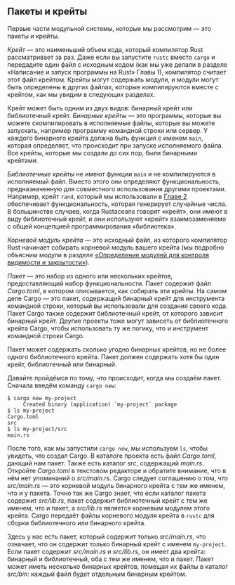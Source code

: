 ## Пакеты и крейты

Первые части модульной системы, которые мы рассмотрим — это пакеты и крейты.

*Крейт* — это наименьший объем кода, который компилятор Rust рассматривает за раз. Даже если вы запустите `rustc` вместо `cargo` и передадите один файл с исходным кодом (как мы уже делали в разделе «Написание и запуск программы на Rust» Главы 1), компилятор считает этот файл крейтом. Крейты могут содержать модули, и модули могут быть определены в других файлах, которые компилируются вместе с крейтом, как мы увидим в следующих разделах.

Крейт может быть одним из двух видов: бинарный крейт или библиотечный крейт. *Бинарные крейты* — это программы, которые вы можете скомпилировать в исполняемые файлы, которые вы можете запускать, например программу командной строки или сервер. У каждого бинарного крейта должна быть функция с именем `main`, которая определяет, что происходит при запуске исполняемого файла. Все крейты, которые мы создали до сих пор, были бинарными крейтами.

*Библиотечные крейты* не имеют функции `main` и не компилируются в исполняемый файл. Вместо этого они определяют функциональность, предназначенную для совместного использования другими проектами. Например, крейт `rand`, который мы использовали в [Главе 2]<!-- ignore --> обеспечивает функциональность, которая генерирует случайные числа. В большинстве случаев, когда Rustaceans говорят «крейт», они имеют в виду библиотечный крейт, и они используют «крейт» взаимозаменяемо с общей концепцией программирования «библиотека».

*Корневой модуль крейта* — это исходный файл, из которого компилятор Rust начинает собирать корневой модуль вашего крейта (мы подробно объясним модули в разделе [«Определение модулей для контроля видимости и закрытости»]<!-- ignore -->).

*Пакет* — это набор из одного или нескольких крейтов, предоставляющий набор функциональности. Пакет содержит файл *Cargo.toml*, в котором описывается, как собирать эти крейты. На самом деле Cargo — это пакет, содержащий бинарный крейт для инструмента командной строки, который вы использовали для создания своего кода. Пакет Cargo также содержит библиотечный крейт, от которого зависит бинарный крейт. Другие проекты тоже могут зависеть от библиотечного крейта Cargo, чтобы использовать ту же логику, что и инструмент командной строки Cargo.

Пакет может содержать сколько угодно бинарных крейтов, но не более одного библиотечного крейта. Пакет должен содержать хотя бы один крейт, библиотечный или бинарный.

Давайте пройдёмся по тому, что происходит, когда мы создаём пакет. Сначала введём команду `cargo new`:

```console
$ cargo new my-project
     Created binary (application) `my-project` package
$ ls my-project
Cargo.toml
src
$ ls my-project/src
main.rs
```

После того, как мы запустили `cargo new`, мы используем `ls`, чтобы увидеть, что создал Cargo. В каталоге проекта есть файл *Cargo.toml*, дающий нам пакет. Также есть каталог *src*, содержащий *main.rs*. Откройте *Cargo.toml* в текстовом редакторе и обратите внимание, что в нём нет упоминаний о *src/main.rs*. Cargo следует соглашению о том, что *src/main.rs* — это корневой модуль бинарного крейта с тем же именем, что и у пакета. Точно так же Cargo знает, что если каталог пакета содержит *src/lib.rs*, пакет содержит библиотечный крейт с тем же именем, что и пакет, а *src/lib.rs* является корневым модулем этого крейта. Cargo передаёт файлы корневого модуля крейта в `rustc` для сборки библиотечного или бинарного крейта.

Здесь у нас есть пакет, который содержит только *src/main.rs*, что означает, что он содержит только бинарный крейт с именем `my-project`. Если пакет содержит *src/main.rs* и *src/lib.rs*, он имеет два крейта: бинарный и библиотечный, оба с тем же именем, что и пакет. Пакет может иметь несколько бинарных крейтов, помещая их файлы в каталог *src/bin*: каждый файл будет отдельным бинарным крейтом.


[«Определение модулей для контроля видимости и закрытости»]: ch07-02-defining-modules-to-control-scope-and-privacy.html
[Главе 2]: ch02-00-guessing-game-tutorial.html#generating-a-random-number